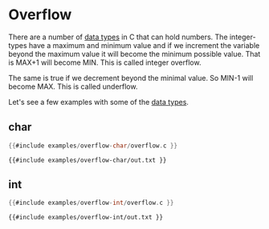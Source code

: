 # Overflow

There are a number of [data types](./data-types.md) in C that can hold numbers. The integer-types have a maximum and minimum value and if we increment the variable beyond the maximum value it will become the minimum possible value.
That is MAX+1 will become MIN. This is called integer overflow.

The same is true if we decrement beyond the minimal value. So MIN-1 will become MAX. This is called underflow.

Let's see a few examples with some of the [data types](./data-types.md).

## char


```c
{{#include examples/overflow-char/overflow.c }}
```

```
{{#include examples/overflow-char/out.txt }}
```

## int


```c
{{#include examples/overflow-int/overflow.c }}
```

```
{{#include examples/overflow-int/out.txt }}
```

